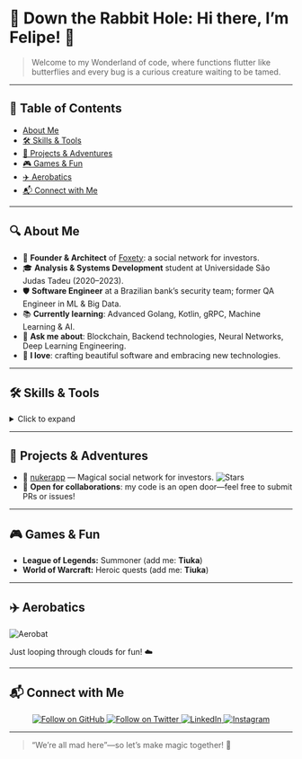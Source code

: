 <!-- PROFILE HEADER -->


# 🐇 Down the Rabbit Hole: Hi there, I’m Felipe! 👋

> Welcome to my Wonderland of code, where functions flutter like butterflies and every bug is a curious creature waiting to be tamed.

---

## 📖 Table of Contents

* [About Me](#about-me)
* [🛠️ Skills & Tools](#️skills--tools)
* [🚀 Projects & Adventures](#projects--adventures)
* [🎮 Games & Fun](#games--fun)
* [✈️ Aerobatics](#️-aerobatics)
* [📬 Connect with Me](#connect-with-me)

---

## 🔍 About Me

* 👑 **Founder & Architect** of [Foxety](https://github.com/nukerapp): a social network for investors.
* 🎓 **Analysis & Systems Development** student at Universidade São Judas Tadeu (2020–2023).
* 🛡️ **Software Engineer** at a Brazilian bank’s security team; former QA Engineer in ML & Big Data.
* 📚 **Currently learning**: Advanced Golang, Kotlin, gRPC, Machine Learning & AI.
* 💬 **Ask me about**: Blockchain, Backend technologies, Neural Networks, Deep Learning Engineering.
* 🤖 **I love**: crafting beautiful software and embracing new technologies.

---

## 🛠️ Skills & Tools

<details>
<summary>Click to expand</summary>

* **Languages:** Go, Kotlin, Java, Python, SQL
* **Frameworks & Tools:** gRPC, Docker, Kubernetes, Terraform, Keycloak
* **AI/ML:** TensorFlow, PyTorch, scikit-learn, MLflow
* **DevOps & Security:** AWS, Jenkins, GitHub Actions, SonarQube
* **Databases:** PostgreSQL, MongoDB, Redis

</details>

---

## 🚀 Projects & Adventures

* 🔗 [nukerapp](https://github.com/nukerapp) — Magical social network for investors. ![Stars](https://img.shields.io/github/stars/nukerapp.svg?style=social)
* 🧪 **Open for collaborations**: my code is an open door—feel free to submit PRs or issues!

---

## 🎮 Games & Fun

* **League of Legends:** Summoner (add me: **Tiuka**)
* **World of Warcraft:** Heroic quests (add me: **Tiuka**)

---

## ✈️ Aerobatics

![Aerobat](https://media.giphy.com/media/TcDab1G3qOhW0/giphy.gif)

Just looping through clouds for fun! ☁️

---

## 📬 Connect with Me

<p align="center">
  <a href="https://github.com/duqueuniverso?tab=followers">
    <img src="https://img.shields.io/github/followers/duqueuniverso.svg?style=social&label=Follow" alt="Follow on GitHub" />
  </a>
  <a href="https://twitter.com/duqueuniverso">
    <img src="https://img.shields.io/twitter/follow/duqueuniverso.svg?style=social&label=Follow" alt="Follow on Twitter" />
  </a>
  <a href="https://www.linkedin.com/in/duquedotdev/">
    <img src="https://img.shields.io/badge/-LinkedIn-blue?style=flat-square&logo=Linkedin" alt="LinkedIn" />
  </a>
  <a href="https://www.instagram.com/duqueuniverso/">
    <img src="https://img.shields.io/badge/-Instagram-C13584?style=flat-square&logo=instagram" alt="Instagram" />
  </a>
</p>

---

> “We’re all mad here”—so let’s make magic together! 🦄
